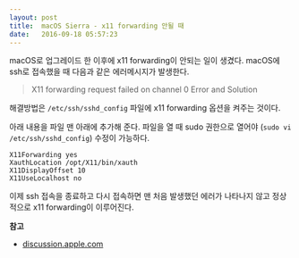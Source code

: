 ```yaml
---
layout: post
title:  macOS Sierra - x11 forwarding 안될 때
date:   2016-09-18 05:57:23
---
```


macOS로 업그레이드 한 이후에 x11 forwarding이 안되는 일이 생겼다. macOS에 ssh로 접속했을 때 다음과 같은 에러메시지가 발생한다.

> X11 forwarding request failed on channel 0 Error and Solution

해결방법은 `/etc/ssh/sshd_config` 파일에 x11 forwarding 옵션을 켜주는 것이다.

아래 내용을 파일 맨 아래에 추가해 준다. 파일을 열 때 sudo 권한으로 열어야 (`sudo vi /etc/ssh/sshd_config`) 수정이 가능하다. 

	X11Forwarding yes
	XauthLocation /opt/X11/bin/xauth
	X11DisplayOffset 10
	X11UseLocalhost no

이제 ssh 접속을 종료하고 다시 접속하면 맨 처음 발생했던 에러가 나타나지 않고 정상적으로 x11 forwarding이 이루어진다.


**참고**

- [discussion.apple.com][1]

[1]:	https://discussions.apple.com/thread/6825969?start=0&tstart=0